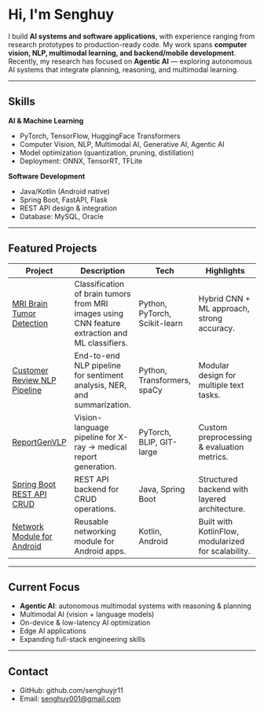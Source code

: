 # Hi, I'm Senghuy  

I build **AI systems and software applications**, with experience ranging from research prototypes to production-ready code. My work spans **computer vision, NLP, multimodal learning, and backend/mobile development**.  
Recently, my research has focused on **Agentic AI** — exploring autonomous AI systems that integrate planning, reasoning, and multimodal learning.  

---

## Skills  

**AI & Machine Learning**  
- PyTorch, TensorFlow, HuggingFace Transformers  
- Computer Vision, NLP, Multimodal AI, Generative AI, Agentic AI  
- Model optimization (quantization, pruning, distillation)  
- Deployment: ONNX, TensorRT, TFLite  

**Software Development**  
- Java/Kotlin (Android native)  
- Spring Boot, FastAPI, Flask  
- REST API design & integration  
- Database: MySQL, Oracle  

---

## Featured Projects  

| Project | Description | Tech | Highlights |  
|---------|-------------|------|------------|  
| [MRI Brain Tumor Detection](https://github.com/senghuyjr11/brainsTumorDetection) | Classification of brain tumors from MRI images using CNN feature extraction and ML classifiers. | Python, PyTorch, Scikit-learn | Hybrid CNN + ML approach, strong accuracy. |  
| [Customer Review NLP Pipeline](https://github.com/senghuyjr11/customer_review_nlp_pipeline) | End-to-end NLP pipeline for sentiment analysis, NER, and summarization. | Python, Transformers, spaCy | Modular design for multiple text tasks. |  
| [ReportGenVLP](https://github.com/senghuyjr11/ReportGenVLP) | Vision-language pipeline for X-ray → medical report generation. | PyTorch, BLIP, GIT-large | Custom preprocessing & evaluation metrics. |  
| [Spring Boot REST API CRUD](https://github.com/senghuyjr11/spring-boot-rest-api-crud) | REST API backend for CRUD operations. | Java, Spring Boot | Structured backend with layered architecture. |  
| [Network Module for Android](https://github.com/senghuyjr11/NetworkModule) | Reusable networking module for Android apps. | Kotlin, Android | Built with KotlinFlow, modularized for scalability. |  

---

## Current Focus  
- **Agentic AI**: autonomous multimodal systems with reasoning & planning  
- Multimodal AI (vision + language models)  
- On-device & low-latency AI optimization  
- Edge AI applications  
- Expanding full-stack engineering skills  

---

## Contact  
- GitHub: github.com/senghuyjr11 
- Email: senghuy001@gmail.com  
